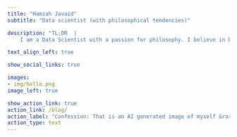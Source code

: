 ```yaml
---
title: "Hamzah Javaid"
subtitle: "Data scientist (with philosophical tendencies)"

description: "TL;DR  |
    I am a Data Scientist with a passion for philosophy. I believe in being a generalist, sitting at the corner of data science + product + strategy"

text_align_left: true

show_social_links: true

images: 
- img/hello.png
image_left: true

show_action_link: true
action_link: /blog/
action_label: "Confession: That is an AI generated image of myself &rarr;"
action_type: text
---
```

